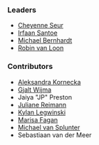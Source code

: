### Leaders
* [Cheyenne Seur](https://www.linkedin.com/in/cheyenneseur/)
* [Irfaan Santoe](https://www.linkedin.com/in/irfaansantoe/)
* [Michael Bernhardt](https://www.linkedin.com/in/michael-bernhardt-cyber/)
* [Robin van Loon](https://www.linkedin.com/in/robin-van-loon-csslp-cissp-oswe/)

### Contributors
* [Aleksandra Kornecka](https://www.linkedin.com/in/aleksandrakornecka/)
* [Gjalt Wijma](https://www.linkedin.com/in/gtwijma/)
* Jaiya "JP" Preston
* [Juliane Reimann](https://www.linkedin.com/in/juliane-reimann)
* [Kylan Legwinski](https://www.linkedin.com/in/kylan-legwinski-12a2a6218/)
* [Marisa Fagan](https://www.linkedin.com/in/marisafagan/)
* [Michael van Splunter](https://www.linkedin.com/in/michaelvansplunter)
* Sebastiaan van der Meer
